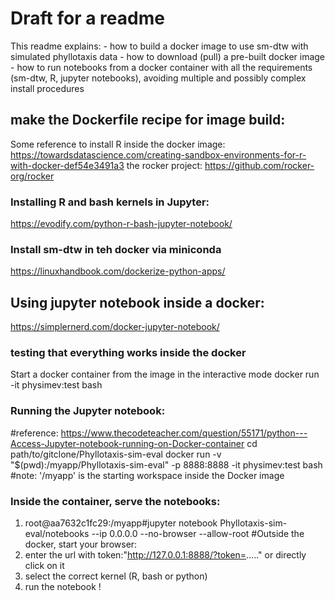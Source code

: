 # Draft for a readme

This readme explains:
    - how to build a docker image to use sm-dtw with simulated phyllotaxis data
    - how to download (pull) a pre-built docker image
    - how to run notebooks from a docker container with all the requirements (sm-dtw, R, jupyter notebooks), avoiding multiple and possibly complex install procedures

## make the Dockerfile recipe for image build:
Some reference to install R inside the docker image: https://towardsdatascience.com/creating-sandbox-environments-for-r-with-docker-def54e3491a3
the rocker project: https://github.com/rocker-org/rocker

### Installing R and bash kernels in Jupyter:
https://evodify.com/python-r-bash-jupyter-notebook/
### Install sm-dtw in teh docker via miniconda
https://linuxhandbook.com/dockerize-python-apps/


## Using jupyter notebook inside a docker:
https://simplernerd.com/docker-jupyter-notebook/

### testing that everything works inside the docker
Start a docker container from the image in the interactive mode
docker run -it physimev:test bash

### Running the Jupyter notebook:
#reference: https://www.thecodeteacher.com/question/55171/python---Access-Jupyter-notebook-running-on-Docker-container
cd path/to/gitclone/Phyllotaxis-sim-eval
docker run -v "$(pwd):/myapp/Phyllotaxis-sim-eval" -p 8888:8888 -it physimev:test bash
#note: '/myapp' is the starting workspace inside the Docker image

### Inside the container, serve the notebooks:
1. root@aa7632c1fc29:/myapp#jupyter notebook Phyllotaxis-sim-eval/notebooks --ip 0.0.0.0 --no-browser --allow-root
#Outside the docker, start your browser:
2. enter the url with token:"http://127.0.0.1:8888/?token=....." or directly click on it
3. select the correct kernel (R, bash or python)
4. run the notebook !
